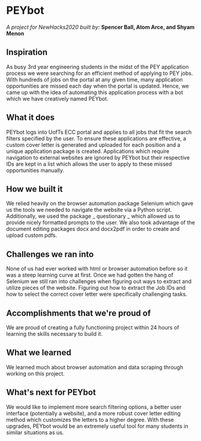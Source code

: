 # PEYbot
*A project for NewHacks2020 built by:*
**Spencer Ball, Atom Arce, and Shyam Menon**

## Inspiration
As busy 3rd year engineering students in the midst of the PEY application process we were searching for an efficient method of applying to PEY jobs. With hundreds of jobs on the portal at any given time, many application opportunities are missed each day when the portal is updated. Hence, we came up with the idea of automating this application process with a bot which we have creatively named PEYbot.

## What it does
PEYbot logs into UofTs ECC portal and applies to all jobs that fit the search filters specified by the user. To ensure these applications are effective, a custom cover letter is generated and uploaded for each position and a unique application package is created. Applications which require navigation to external websites are ignored by PEYbot but their respective IDs are kept in a list which allows the user to apply to these missed opportunities manually.

## How we built it
We relied heavily on the browser automation package Selenium which gave us the tools we needed to navigate the website via a Python script. Additionally, we used the package _ questionary _ which allowed us to provide nicely formatted prompts to the user. We also took advantage of the document editing packages docx and docx2pdf in order to create and upload custom pdfs.

## Challenges we ran into
None of us had ever worked with html or browser automation before so it was a steep learning curve at first. Once we had gotten the hang of Selenium we still ran into challenges when figuring out ways to extract and utilize pieces of the website. Figuring out how to extract the Job IDs and how to select the correct cover letter were specifically challenging tasks.

## Accomplishments that we're proud of
We are proud of creating a fully functioning project within 24 hours of learning the skills necessary to build it.

## What we learned
We learned much about browser automation and data scraping through working on this project.

## What's next for PEYbot
We would like to implement more search filtering options, a better user interface (potentially a website), and a more robust cover letter editing method which customizes the letters to a higher degree. With these upgrades, PEYbot would be an extremely useful tool for many students in similar situations as us.
